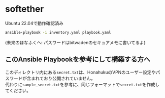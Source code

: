 # softether
Ubuntu 22.04で動作確認済み
```bash
ansible-playbook -i inventory.yaml playbook.yaml
```
(未来のほなふくへ: パスワードはbitwadenのセキュアメモに書いてるよ)

## このAnsible Playbookを参考にして構築する方へ
このディレクトリ内にある`secret.txt`は、HonahukuのVPNのユーザー設定やパスワードが含まれており公開されていません。  
代わりに`sample_secret.txt`を参考に、同じフォーマットで`secret.txt`を作成してください。
